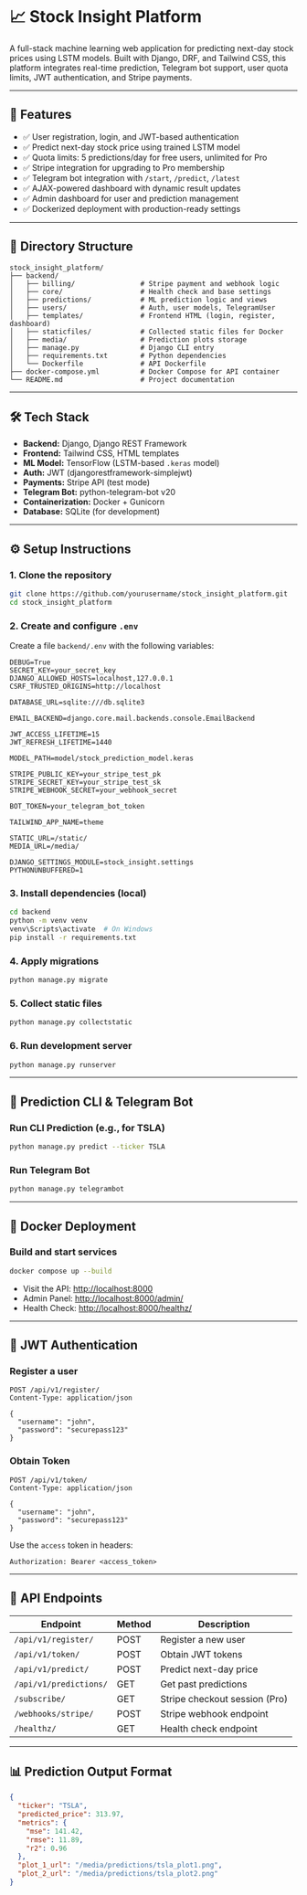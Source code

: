 # 📈 Stock Insight Platform

A full-stack machine learning web application for predicting next-day stock prices using LSTM models. Built with Django, DRF, and Tailwind CSS, this platform integrates real-time prediction, Telegram bot support, user quota limits, JWT authentication, and Stripe payments.

---

## 🚀 Features

* ✅ User registration, login, and JWT-based authentication
* ✅ Predict next-day stock price using trained LSTM model
* ✅ Quota limits: 5 predictions/day for free users, unlimited for Pro
* ✅ Stripe integration for upgrading to Pro membership
* ✅ Telegram bot integration with `/start`, `/predict`, `/latest`
* ✅ AJAX-powered dashboard with dynamic result updates
* ✅ Admin dashboard for user and prediction management
* ✅ Dockerized deployment with production-ready settings

---

## 📂 Directory Structure

```
stock_insight_platform/
├── backend/
│   ├── billing/                # Stripe payment and webhook logic
│   ├── core/                   # Health check and base settings
│   ├── predictions/            # ML prediction logic and views
│   ├── users/                  # Auth, user models, TelegramUser
│   ├── templates/              # Frontend HTML (login, register, dashboard)
│   ├── staticfiles/            # Collected static files for Docker
│   ├── media/                  # Prediction plots storage
│   ├── manage.py               # Django CLI entry
│   ├── requirements.txt        # Python dependencies
│   └── Dockerfile              # API Dockerfile
├── docker-compose.yml          # Docker Compose for API container
└── README.md                   # Project documentation
```

---

## 🛠️ Tech Stack

* **Backend:** Django, Django REST Framework
* **Frontend:** Tailwind CSS, HTML templates
* **ML Model:** TensorFlow (LSTM-based `.keras` model)
* **Auth:** JWT (djangorestframework-simplejwt)
* **Payments:** Stripe API (test mode)
* **Telegram Bot:** python-telegram-bot v20
* **Containerization:** Docker + Gunicorn
* **Database:** SQLite (for development)

---

## ⚙️ Setup Instructions

### 1. Clone the repository

```bash
git clone https://github.com/yourusername/stock_insight_platform.git
cd stock_insight_platform
```

### 2. Create and configure `.env`

Create a file `backend/.env` with the following variables:

```env
DEBUG=True
SECRET_KEY=your_secret_key
DJANGO_ALLOWED_HOSTS=localhost,127.0.0.1
CSRF_TRUSTED_ORIGINS=http://localhost

DATABASE_URL=sqlite:///db.sqlite3

EMAIL_BACKEND=django.core.mail.backends.console.EmailBackend

JWT_ACCESS_LIFETIME=15
JWT_REFRESH_LIFETIME=1440

MODEL_PATH=model/stock_prediction_model.keras

STRIPE_PUBLIC_KEY=your_stripe_test_pk
STRIPE_SECRET_KEY=your_stripe_test_sk
STRIPE_WEBHOOK_SECRET=your_webhook_secret

BOT_TOKEN=your_telegram_bot_token

TAILWIND_APP_NAME=theme

STATIC_URL=/static/
MEDIA_URL=/media/

DJANGO_SETTINGS_MODULE=stock_insight.settings
PYTHONUNBUFFERED=1
```

### 3. Install dependencies (local)

```bash
cd backend
python -m venv venv
venv\Scripts\activate  # On Windows
pip install -r requirements.txt
```

### 4. Apply migrations

```bash
python manage.py migrate
```

### 5. Collect static files

```bash
python manage.py collectstatic
```

### 6. Run development server

```bash
python manage.py runserver
```

---

## 🧪 Prediction CLI & Telegram Bot

### Run CLI Prediction (e.g., for TSLA)

```bash
python manage.py predict --ticker TSLA
```

### Run Telegram Bot

```bash
python manage.py telegrambot
```

---

## 🐳 Docker Deployment

### Build and start services

```bash
docker compose up --build
```

* Visit the API: [http://localhost:8000](http://localhost:8000)
* Admin Panel: [http://localhost:8000/admin/](http://localhost:8000/admin/)
* Health Check: [http://localhost:8000/healthz/](http://localhost:8000/healthz/)

---

## 🔐 JWT Authentication

### Register a user

```http
POST /api/v1/register/
Content-Type: application/json

{
  "username": "john",
  "password": "securepass123"
}
```

### Obtain Token

```http
POST /api/v1/token/
Content-Type: application/json

{
  "username": "john",
  "password": "securepass123"
}
```

Use the `access` token in headers:

```
Authorization: Bearer <access_token>
```

---

## 📡 API Endpoints

| Endpoint               | Method | Description                   |
| ---------------------- | ------ | ----------------------------- |
| `/api/v1/register/`    | POST   | Register a new user           |
| `/api/v1/token/`       | POST   | Obtain JWT tokens             |
| `/api/v1/predict/`     | POST   | Predict next-day price        |
| `/api/v1/predictions/` | GET    | Get past predictions          |
| `/subscribe/`          | GET    | Stripe checkout session (Pro) |
| `/webhooks/stripe/`    | POST   | Stripe webhook endpoint       |
| `/healthz/`            | GET    | Health check endpoint         |

---

## 📊 Prediction Output Format

```json
{
  "ticker": "TSLA",
  "predicted_price": 313.97,
  "metrics": {
    "mse": 141.42,
    "rmse": 11.89,
    "r2": 0.96
  },
  "plot_1_url": "/media/predictions/tsla_plot1.png",
  "plot_2_url": "/media/predictions/tsla_plot2.png"
}
```
